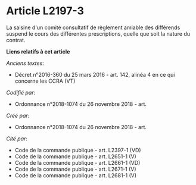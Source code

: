 # Article L2197-3

La saisine d'un comité consultatif de règlement amiable des différends suspend le cours des différentes prescriptions, quelle
que soit la nature du contrat.

**Liens relatifs à cet article**

_Anciens textes_:

  - Décret n°2016-360 du 25 mars 2016 - art. 142, alinéa 4 en ce qui concerne les CCRA (VT)

_Codifié par_:

  - Ordonnance n°2018-1074 du 26 novembre 2018 - art.

_Créé par_:

  - Ordonnance n°2018-1074 du 26 novembre 2018 - art.

_Cité par_:

  - Code de la commande publique - art. L2397-1 (VD)
  - Code de la commande publique - art. L2651-1 (V)
  - Code de la commande publique - art. L2661-1 (VD)
  - Code de la commande publique - art. L2671-1 (V)
  - Code de la commande publique - art. L2681-1 (V)
